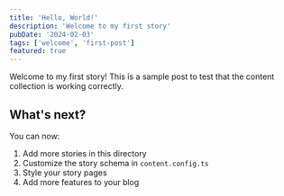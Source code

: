 ```yaml
---
title: 'Hello, World!'
description: 'Welcome to my first story'
pubDate: '2024-02-03'
tags: ['welcome', 'first-post']
featured: true
---
```


Welcome to my first story! This is a sample post to test that the content collection is working correctly.

## What's next?

You can now:

1. Add more stories in this directory
2. Customize the story schema in `content.config.ts`
3. Style your story pages
4. Add more features to your blog
